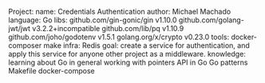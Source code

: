 Project:
    name:
        Credentials Authentication
    author:
        Michael Machado
    language:
        Go
    libs:
	    github.com/gin-gonic/gin v1.10.0
	    github.com/golang-jwt/jwt v3.2.2+incompatible
	    github.com/lib/pq v1.10.9
    	github.com/joho/godotenv v1.5.1
	    golang.org/x/crypto v0.23.0
    tools:
        docker-composer
        make
    infra:
        Redis 
    goal:
        create a service for authentication,
        and apply this service for anyone other project as a middleware.
    knowledge:
        learning about Go in general
        working with pointers
        API in Go
        Go patterns
        Makefile
        docker-compose

